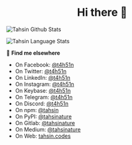 <h1 align="center">Hi there 👋</h1>

![Tahsin Github Stats](https://github-readme-stats.anuraghazra1.vercel.app/api?username=tahsinature&show_icons=true&include_all_commits=true&theme=radical)

![Tahsin Language Stats](https://github-readme-stats.anuraghazra1.vercel.app/api/top-langs/?username=tahsinature&layout=compact&theme=radical)


👤 **Find me elsewhere**

* On Facebook: [@t4h51n](https://www.facebook.com/t4h51n)
* On Twitter: [@t4h51n](https://twitter.com/t4h51n)
* On LinkedIn: [@t4h51n](https://www.linkedin.com/in/t4h51n)
* On Instagram: [@t4h51n](https://www.instagram.com/t4h51n)
* On Keybase: [@t4h51n](https://keybase.io/t4h51n)
* On Telegram: [@t4h51n](https://t.me/t4h51n)
* On Discord: [@t4h51n](https://discord.com/users/t4h51n)
* On npm: [@tahsin](https://www.npmjs.com/~tahsin)
* On PyPI: [@tahsinature](https://pypi.org/user/tahsinature)
* On Gitlab: [@tahsinature](https://gitlab.com/tahsinature)
* On Medium: [@tahsinature](https://medium.com/@tahsinature)
* On Web: [tahsin.codes](https://tahsin.codes)
